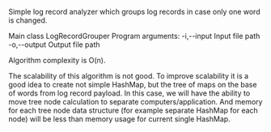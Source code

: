 Simple log record analyzer which groups log records in case only one word is changed.

Main class LogRecordGrouper
Program arguments:
 -i,--input <arg>    Input file path
 -o,--output <arg>   Output file path

Algorithm complexity is O(n).

The scalability of this algorithm is not good. To improve scalability it is a good idea to create not simple HashMap, 
but the tree of maps on the base of words from log record payload. In this case, we will have the ability to move tree
node calculation to separate computers/application. And memory for each tree node data structure (for example separate 
HashMap for each node) will be less than memory usage for current single HashMap.  
